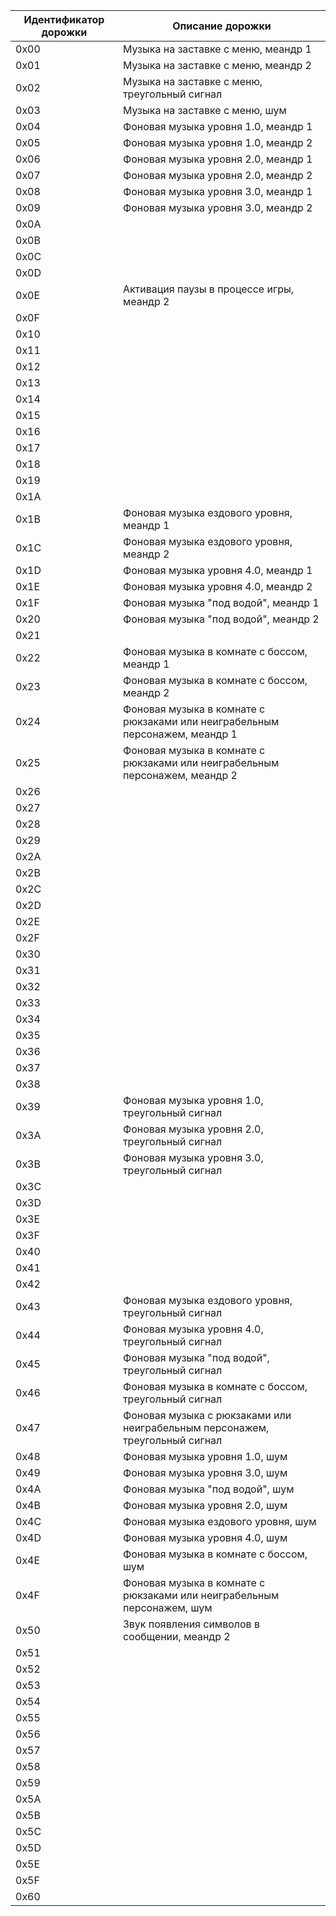 |Идентификатор дорожки|Описание дорожки|
|---|---|
|0x00| Музыка на заставке с меню, меандр 1 |
|0x01| Музыка на заставке с меню, меандр 2 |
|0x02| Музыка на заставке с меню, треугольный сигнал |
|0x03| Музыка на заставке с меню, шум |
|0x04| Фоновая музыка уровня 1.0, меандр 1 |
|0x05| Фоновая музыка уровня 1.0, меандр 2 |
|0x06| Фоновая музыка уровня 2.0, меандр 1 |
|0x07| Фоновая музыка уровня 2.0, меандр 2 |
|0x08| Фоновая музыка уровня 3.0, меандр 1 |
|0x09| Фоновая музыка уровня 3.0, меандр 2 |
|0x0A|   |
|0x0B|   |
|0x0C|   |
|0x0D|   |
|0x0E| Активация паузы в процессе игры, меандр 2 |
|0x0F|   |
|0x10|   |
|0x11|   |
|0x12|   |
|0x13|   |
|0x14|   |
|0x15|   |
|0x16|   |
|0x17|   |
|0x18|   |
|0x19|   |
|0x1A|   |
|0x1B| Фоновая музыка ездового уровня, меандр 1 |
|0x1C| Фоновая музыка ездового уровня, меандр 2 |
|0x1D| Фоновая музыка уровня 4.0, меандр 1 |
|0x1E| Фоновая музыка уровня 4.0, меандр 2 |
|0x1F| Фоновая музыка "под водой", меандр 1 |
|0x20| Фоновая музыка "под водой", меандр 2 |
|0x21|   |
|0x22| Фоновая музыка в комнате с боссом, меандр 1 |
|0x23| Фоновая музыка в комнате с боссом, меандр 2 |
|0x24| Фоновая музыка в комнате с рюкзаками или неиграбельным персонажем, меандр 1 |
|0x25| Фоновая музыка в комнате с рюкзаками или неиграбельным персонажем, меандр 2 |
|0x26|   |
|0x27|   |
|0x28|   |
|0x29|   |
|0x2A|   |
|0x2B|   |
|0x2C|   |
|0x2D|   |
|0x2E|   |
|0x2F|   |
|0x30|   |
|0x31|   |
|0x32|   |
|0x33|   |
|0x34|   |
|0x35|   |
|0x36|   |
|0x37|   |
|0x38|   |
|0x39| Фоновая музыка уровня 1.0, треугольный сигнал |
|0x3A| Фоновая музыка уровня 2.0, треугольный сигнал |
|0x3B| Фоновая музыка уровня 3.0, треугольный сигнал |
|0x3C|   |
|0x3D|   |
|0x3E|   |
|0x3F|   |
|0x40|   |
|0x41|   |
|0x42|   |
|0x43| Фоновая музыка ездового уровня, треугольный сигнал |
|0x44| Фоновая музыка уровня 4.0, треугольный сигнал |
|0x45| Фоновая музыка "под водой", треугольный сигнал |
|0x46| Фоновая музыка в комнате с боссом, треугольный сигнал |
|0x47| Фоновая музыка с рюкзаками или неиграбельным персонажем, треугольный сигнал |
|0x48| Фоновая музыка уровня 1.0, шум |
|0x49| Фоновая музыка уровня 3.0, шум |
|0x4A| Фоновая музыка "под водой", шум |
|0x4B| Фоновая музыка уровня 2.0, шум |
|0x4C| Фоновая музыка ездового уровня, шум |
|0x4D| Фоновая музыка уровня 4.0, шум |
|0x4E| Фоновая музыка в комнате с боссом, шум |
|0x4F| Фоновая музыка в комнате с рюкзаками или неиграбельным персонажем, шум |
|0x50| Звук появления символов в сообщении, меандр 2 |
|0x51|   |
|0x52|   |
|0x53|   |
|0x54|   |
|0x55|   |
|0x56|   |
|0x57|   |
|0x58|   |
|0x59|   |
|0x5A|   |
|0x5B|   |
|0x5C|   |
|0x5D|   |
|0x5E|   |
|0x5F|   |
|0x60|   |

